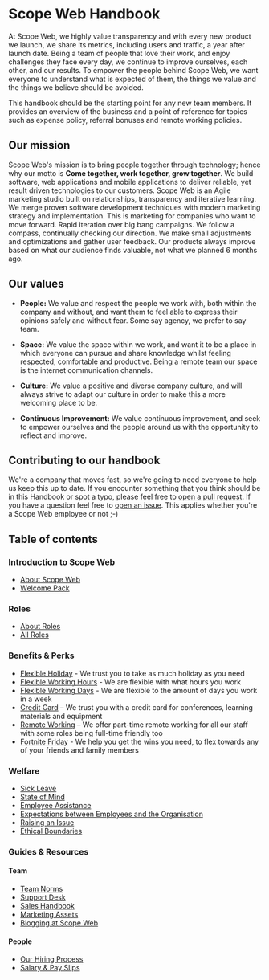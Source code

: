 # Scope Web Handbook

At Scope Web, we highly value transparency and with every new product we launch, we share its metrics, including users and traffic, a year after launch date. Being a team of people that love their work, and enjoy challenges they face every day, we continue to improve ourselves, each other, and our results. To empower the people behind Scope Web, we want everyone to understand what is expected of them, the things we value and the things we believe should be avoided.

This handbook should be the starting point for any new team members. It provides an overview of the business and a point of reference for topics such as expense policy, referral bonuses and remote working policies.

## Our mission

Scope Web's mission is to bring people together through technology; hence why our motto is **Come together, work together, grow together**. We build software, web applications and mobile applications to deliver reliable, yet result driven technologies to our customers. Scope Web is an Agile marketing studio built on relationships, transparency and iterative learning. We merge proven software development techniques with modern marketing strategy and implementation. This is marketing for companies who want to move forward. Rapid iteration over big bang campaigns. We follow a compass, continually checking our direction. We make small adjustments and optimizations and gather user feedback. Our products always improve based on what our audience finds valuable, not what we planned 6 months ago.

## Our values

* **People:** We value and respect the people we work with, both within the company and without, and want them to feel able to express their opinions safely and without fear. Some say agency, we prefer to say team.

* **Space:** We value the space within we work, and want it to be a place in which everyone can pursue and share knowledge whilst feeling respected, comfortable and productive. Being a remote team our space is the internet communication channels.

* **Culture:** We value a positive and diverse company culture, and will always strive to adapt our culture in order to make this a more welcoming place to be.

* **Continuous Improvement:** We value continuous improvement, and seek to empower ourselves and the people around us with the opportunity to reflect and improve.

## Contributing to our handbook

We're a company that moves fast, so we're going to need everyone to help us keep this up to date. If you encounter something that you think should be in this Handbook or spot a typo, please feel free to [open a pull request](https://github.com/scopeweb/handbook/pulls). If you have a question feel free to [open an issue](https://github.com/scopeweb/handbook/issues). This applies whether you're a Scope Web employee or not ;-)

## Table of contents

### Introduction to Scope Web

* [About Scope Web](company/about.md)
* [Welcome Pack](company/welcome_pack.md)

### Roles

* [About Roles](roles/README.md)
* [All Roles](roles/)

### Benefits & Perks

* [Flexible Holiday](benefits/flexible_holiday.md) - We trust you to take as much holiday as you need
* [Flexible Working Hours](benefits/working_hours.md) - We are flexible with what hours you work
* [Flexible Working Days](benefits/flexible_working.md) - We are flexible to the amount of days you work in a week
* [Credit Card](benefits/company_credit_card.md) – We trust you with a credit card for conferences, learning materials and equipment
* [Remote Working](benefits/remote_working.md) – We offer part-time remote working for all our staff with some roles being full-time friendly too
* [Fortnite Friday](benefits/fortnite_friday.md) - We help you get the wins you need, to flex towards any of your friends and family members

### Welfare

* [Sick Leave](guides/welfare/sick_leave.md)
* [State of Mind](guides/welfare/state_of_mind.md)
* [Employee Assistance](guides/welfare/employee_assistance.md)
* [Expectations between Employees and the Organisation](guides/welfare/expectations.md)
* [Raising an Issue](guides/welfare/raising_an_issue.md)
* [Ethical Boundaries](guides/welfare/ethical_boundaries.md)

### Guides & Resources

#### Team

* [Team Norms](team-norms)
* [Support Desk](guides/process/support/README.md)
* [Sales Handbook](https://github.com/scopeweb/sales-handbook)
* [Marketing Assets](https://github.com/scopeweb/marketing-assets)
* [Blogging at Scope Web](https://github.com/scopeweb/blog)

#### People

* [Our Hiring Process](guides/hiring/README.md)
* [Salary & Pay Slips](guides/compensation/salary_pay_slips.md)